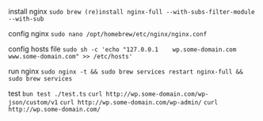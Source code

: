 install nginx
`sudo brew (re)install nginx-full --with-subs-filter-module --with-sub`

config nginx
`sudo nano /opt/homebrew/etc/nginx/nginx.conf`

config hosts file
`sudo sh -c 'echo "127.0.0.1    wp.some-domain.com www.some-domain.com" >> /etc/hosts'`

run nginx
`sudo nginx -t && sudo brew services restart nginx-full && sudo brew services`

test
`bun test ./test.ts`
`curl http://wp.some-domain.com/wp-json/custom/v1`
`curl http://wp.some-domain.com/wp-admin/`
`curl http://wp.some-domain.com/`
